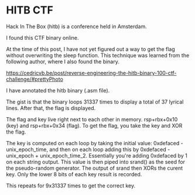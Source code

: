 # HITB CTF

Hack In The Box (hitb) is a conference held in Amsterdam.

I found this CTF binary online. 

At the time of this post, I have not yet figured out a way to get the flag without overwriting the sleep function.  This technique was learned from the following author, where I also found the binary. 

https://cedricvb.be/post/reverse-engineering-the-hitb-binary-100-ctf-challenge/#prettyPhoto

I have annotated the hitb binary (.asm file).

The gist is that the binary loops 31337 times to display a total of 37 lyrical lines.  After that, the flag is displayed.

The flag and key live right next to each other in memory.  rsp+rbx+0x10 (key) and rsp+rbx+0x34 (flag).  To get the flag, you take the key and XOR the flag.

The key is computed on each loop by taking the initial value: 0xdefaced - unix_epoch_time, and then on each loop adding this by 0xdefaced - unix_epoch + unix_epoch_time_2.  Essentially you're adding 0xdefaced by 1 on each string output.  This value is then piped into srand() as the seed for the pseudo-random generator.  The output of srand then XORs the curent key.  Only the lower 8 bits of each key result is recorded.  

This repeats for 9x31337 times to get the correct key.
